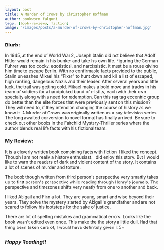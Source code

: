 ```yaml
---
layout: post
title: A Murder of Crows by Christopher Hoffman
author: bookworm_falguni
tags: [book-reviews, fiction]
image: '/images/posts/a-murder-of-crows-by-christopher-hoffman.jpg'
---
```

### **Blurb:**
 In 1945, at the end of World War 2, Joseph Stalin did not believe that Adolf Hitler would remain in his bunker and take his own life. Figuring the German Fuhrer was too cocky, egotistical, and narcissistic, it must be a rouse giving him time to escape Berlin. With no confirmable facts provided to the public, Stalin unleashes Mikael his “Fixer” to hunt down and kill a list of escaped, high ranking, dangerous Nazis and their leader.
After several years and little luck, the trail was getting cold. Mikael makes a bold move and trades in his team of soldiers for a handpicked band of misfits, each with their own specialty along with a need for redemption. Can this rag tag eccentric group do better than the elite forces that were previously sent on this mission? They will need to, if they intend on changing the course of history as we know it.
A Murder of Crows was originally written as a pay television series. The long awaited conversion to novel format has finally arrived. Be sure to check out other books in the Fairchild Mystery-Thriller series where the author blends real life facts with his fictional team.

### **My Review:**
It is a cleverly written book combining facts with fiction. I liked the concept. Though I am not really a history enthusiast, I did enjoy this story.
But I would like to warn the readers of dark and violent content of the story. It contains a lot of scenes of murder and torture.

The book though written from third person's perspective very smartly takes up to first person's perspective while reading through Henry's journals. The perspective and timezones shifts very neatly from one to another and back.

I liked Abigail and Finn a lot. They are young, smart and wise beyond their years. They solve the mystery started by Abigail's grandfather and are not scared to follow his footsteps for the sake of justice.

There are lot of spelling mistakes and grammatical errors. Looks like the book wasn't edited even once. This make the the story a little dull. Had that thing been taken care of, I would have definitely given it 5⭐

### ***Happy Reading!!***
